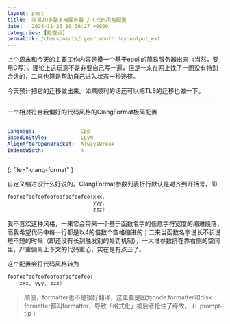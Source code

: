 ```yaml
---
layout: post
title:  简易IO多路复用服务器 / C代码风格配置
date:   2024-11-25 10:36:27 +0800
categories: [检查点]
permalink: /checkpoints/:year:month:day:output_ext
---
```


上个周末和今天的主要工作内容是摸一个基于epoll的简易服务器出来（当然，要用C写）。理论上这玩意不是非要自己写一遍，但是一来在网上找了一圈没有特别合适的，二来也算是帮助自己进入状态一种途径。

今天预计把它的迁移做出来。如果顺利的话还可以把TLS的迁移也做一下。

----

一个相对符合我偏好的代码风格的ClangFormat极简配置

```yaml
---
Language:               Cpp
BasedOnStyle:           LLVM
AlignAfterOpenBracket:  AlwaysBreak
IndentWidth:            4
...
```
{: file=".clang-format" }

自定义缩进没什么好说的。ClangFormat参数列表折行默认是对齐到开括号，即

```c
foofoofoofoofoofoofoofoofoo(xxx,
                            yyy,
                            zzz)
```

我不喜欢这种风格，一来它会带来一个基于函数名字的任意字符宽度的缩进段落，而我希望代码中每一行都是以4的倍数个空格缩进的；二来当函数名字说长不长说短不短的时候（即还没有长到触发别的处罚机制），一大堆参数挤在靠右侧的空间里，严重偏离上下文的代码重心，实在是有点丑了。

这个配置会将代码风格转为

```c
foofoofoofoofoofoofoofoofoo(
    xxx, yyy, zzz)
```

> 顺便，formatter也不是很好翻译，这主要是因为code formatter和disk formatter都叫formatter，导致「格式化」被后者抢注了缘故。
{: .prompt-tip }
